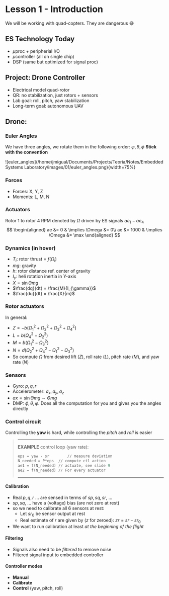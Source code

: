 # Lesson 1 - Introduction

We will be working with quad-copters. They are dangerous :sweat_smile:

## ES Technology Today

- $\mu$proc + peripherial I/O
- $\mu$controller (all on single chip)
- DSP (same but optimized for signal proc)

## Project: Drone Controller

- Electrical model quad-rotor
- QR: no stabilization, just rotors + sensors
- Lab goal: roll, pitch, yaw stabilization
- Long-term goal: autonomous UAV

## Drone: 

### Euler Angles

We have three angles, we rotate them in the following order: $\varphi, \theta, \phi$ **Stick with the convention** 

![euler_angles](/home/jmigual/Documents/Projects/Teoria/Notes/Embedded Systems Laboratory/images/01/euler_angles.png){width=75%}



### Forces

- Forces: X, Y, Z
- Moments: L, M, N

### Actuators

Rotor 1 to rotor 4 RPM denoted by $\Omega$ driven by ES signals $ae_1 - ae_4$ 
$$
\begin{aligned}
ae &= 0 & \implies \Omega &= 0\\
ae &= 1000 & \implies \Omega &= \max
\end{aligned}
$$


### Dynamics (in hover)

- $T_i$: rotor thrust = $f(\Omega_i)$ 
- $mg$: gravity
- $h$: rotor distance ref. center of gravity
- $I_{\gamma}$: heli rotation inertia in Y-axis
- $X = \sin \Theta mg$ 
- $\frac{dq}{dt} = \frac{M}{I_{\gamma}}$
- $\frac{du}{dt} = \frac{X}{m}$ 

### Rotor actuators

In general:

- $Z = -b (\Omega_1^2 + \Omega_2^2 + \Omega_3^2 + \Omega_4^2)$
- $L = b(\Omega_4^2 - \Omega_2^2)$
- $M = b(\Omega_1^2 - \Omega_3^2)$
- $N = d(\Omega_2^2 + \Omega_4^2 - \Omega_1^2 - \Omega_3^2)$
- So compute $\Omega$ from desired lift ($Z$), roll rate ($L$), pitch rate ($M$), and yaw rate ($N$)

### Sensors

- Gyro: $p, q, r$ 
- Accelerometer: $a_x, a_y, a_z$
- $ax = \sin \Theta mg \sim \Theta mg$
- DMP: $\phi, \theta, \varphi$. Does all the computation for you and gives you the angles directly

### Control circuit

Controlling the **yaw** is hard, while controlling the _pitch_ and _roll_ is easier

> ------
>
> **EXAMPLE** control loop (yaw rate):
>
> ```python
> eps = yaw - sr		// measure deviation
> N_needed = P*eps	// compute ctl action
> ae1 = f(N_needed)	// actuate, see slide 9
> ae2 = f(N_needed)	// For every actuator
> ```
>
> ------

#### Calibration

- Real $p, q, r$ ... are sensed in terms of $sp, sq, sr$, ...
- $sp, sq,$ ... have a (voltage) bias (are not zero at rest)
- so we need to calibrate all 6 sensors at rest:
    - Let $sr_0$ be sensor output at rest
    - Real estimate of $r$ are given by ($z$ for zeroed): $zr = sr - sr_0$ 
- We want to run calibration at least _at the beginning of the flight_

#### Filtering

- Signals also need to be _filtered_ to remove noise
- Filtered signal input to embedded controller

#### Controller modes

- **Manual**
- **Calibrate**
- **Control** (yaw, pitch, roll)





